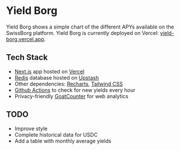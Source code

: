 # Yield Borg

Yield Borg shows a simple chart of the different APYs available on the SwissBorg platform. Yield Borg is currently deployed on Vercel: [yield-borg.vercel.app](https://yield-borg.vercel.app).

## Tech Stack

* [Next.js](https://nextjs.org) app hosted on [Vercel](https://vercel.com)
* [Redis](https://redis.io) database hosted on [Upstash](https://www.upstash.com)
* Other dependencies: [Recharts](https://recharts.org/), [Tailwind CSS](https://tailwindcss.com)
* [Github Actions](https://github.com/features/actions) to check for new yields every hour
* Privacy-friendly [GoatCounter](https://www.goatcounter.com) for web analytics

## TODO

* Improve style
* Complete historical data for USDC
* Add a table with monthly average yields

